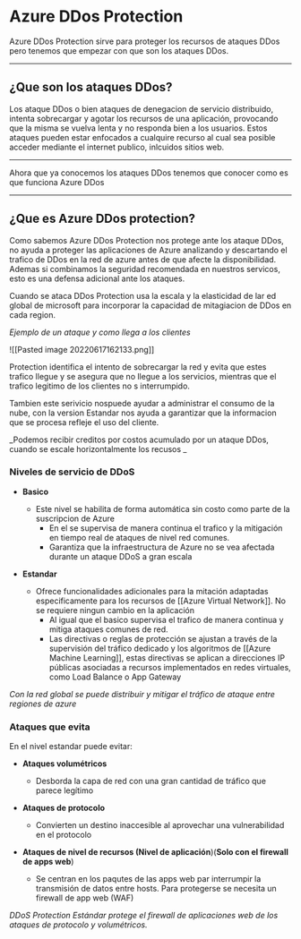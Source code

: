 # Azure DDos Protection
Azure DDos Protection sirve para proteger los recursos de ataques DDos pero tenemos que empezar con que son los ataques DDos.

----
## ¿Que son los ataques DDos?

Los ataque DDos o bien ataques de denegacion de servicio distribuido, intenta sobrecargar y agotar los recursos de una aplicación, provocando que la misma se vuelva lenta y no responda bien a los usuarios. Estos ataques pueden estar enfocados a cualquire recurso al cual sea posible acceder mediante el internet publico, inlcuidos sitios web.

--------

Ahora que ya conocemos los ataques DDos tenemos que conocer como es que funciona Azure DDos

----
## ¿Que es Azure DDos protection?
Como sabemos Azure DDos Protection nos protege ante los ataque DDos,  no ayuda a proteger las aplicaciones de Azure analizando y descartando el trafico de DDos en la red de azure antes de que afecte la disponibilidad. Ademas si combinamos la seguridad recomendada en nuestros servicos, esto es una defensa adicional ante los ataques.

Cuando se ataca DDos Protection usa la escala y la elasticidad de lar ed global de microsoft para incorporar la capacidad de mitagiacion de DDos en cada region.

_Ejemplo de un ataque y como llega a los clientes_

![[Pasted image 20220617162133.png]]

Protection identifica el intento de sobrecargar la red y evita que estes trafico llegue y se asegura que no llegue a los servicios, mientras que el trafico legitimo de los clientes no s interrumpido.

Tambien este serivicio nospuede ayudar a administrar el consumo de la nube, con la version Estandar nos ayuda a garantizar que la informacion que se procesa refleje el uso del cliente. 

_Podemos recibir creditos por costos acumulado por un ataque DDos, cuando se escale horizontalmente los recusos _

### Niveles de servicio de DDoS

- **Basico**
	- Este nivel se habilita de forma automática sin costo como parte de la suscripcion de Azure
		- En el se supervisa de manera continua el trafico y la mitigación en tiempo real  de ataques de nivel red comunes. 
		- Garantiza que la infraestructura  de Azure no se vea afectada durante un ataque DDoS a gran escala

- **Estandar**
	- Ofrece funcionalidades adicionales para la mitación adaptadas especificamente para los recursos de [[Azure Virtual Network]]. No se requiere ningun cambio en la aplicación
		- Al igual que el basico supervisa el trafico de manera continua y mitiga ataques comunes de red.
		- Las directivas o reglas  de protección se ajustan a través de la supervisión del tráfico dedicado y los algoritmos de [[Azure Machine Learning]], estas directivas se aplican a direcciones IP públicas asociadas a recursos implementados en redes virtuales, como Load Balance o App Gateway 

 _Con la red global se puede distribuir y mitigar el tráfico de ataque entre regiones de azure_

### Ataques que evita 

En el nivel estandar puede evitar:

- **Ataques volumétricos**
	- Desborda la capa de red con una gran cantidad de tráfico que parece legítimo

- **Ataques de protocolo**
	- Convierten un destino inaccesible al aprovechar una vulnerabilidad en el protocolo 

- **Ataques de nivel de recursos (Nivel de aplicación**)(**Solo con el firewall de apps web**)
	- Se centran en los paqutes de las apps web par interrumpir la transmisión de datos entre hosts. Para protegerse se necesita un firewall de app web (WAF)


_DDoS Protection Estándar protege el firewall de aplicaciones web de los ataques de protocolo y volumétricos._
